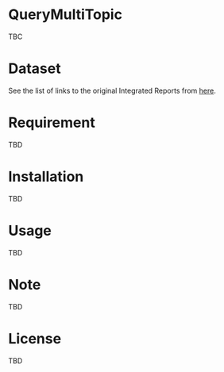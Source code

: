 # QueryMultiTopic
 
TBC
 
# Dataset
 
See the list of links to the original Integrated Reports from [here](https://github.com/shinichiromizuno/QueryMultiTopic/blob/master/List_of_Links_to_Inregrated_Report.txt).
 
# Requirement
 
TBD
 
# Installation
 
TBD
 
# Usage
 
TBD
 
# Note
 
TBD
 
# License

TBD
